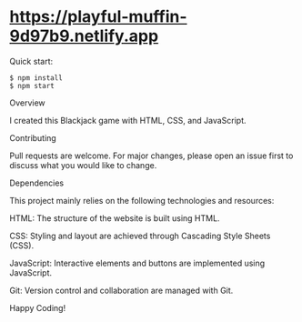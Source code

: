 # https://playful-muffin-9d97b9.netlify.app

Quick start:

```
$ npm install
$ npm start
````

Overview

I created this Blackjack game with HTML, CSS, and JavaScript.


Contributing

Pull requests are welcome. For major changes, please open an issue first to discuss what you would like to change.



Dependencies

This project mainly relies on the following technologies and resources:

HTML: The structure of the website is built using HTML.

CSS: Styling and layout are achieved through Cascading Style Sheets (CSS).

JavaScript: Interactive elements and buttons are implemented using JavaScript.

Git: Version control and collaboration are managed with Git.

Happy Coding!

